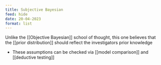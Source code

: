 ```yaml
---
title: Subjective Bayesian
feed: hide
date: 20-04-2023
format: list
---
```



Unlike the [[Objective Bayesian]] school of thought, this one believes that the [[prior distribution]] should reflect the investigators prior knowledge

- These assumptions can be checked via [[model comparison]] and [[deductive testing]]